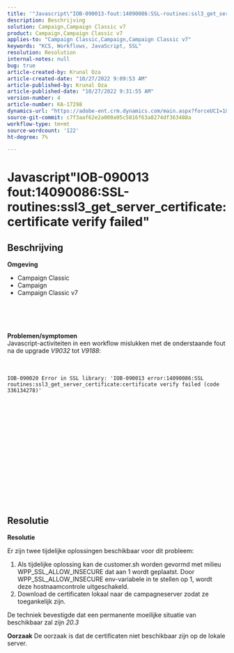 ```yaml
---
title: '"Javascript\"IOB-090013-fout:14090086:SSL-routines:ssl3_get_server_certificate:certificaatverificatie mislukt\"'
description: Beschrijving
solution: Campaign,Campaign Classic v7
product: Campaign,Campaign Classic v7
applies-to: "Campaign Classic,Campaign,Campaign Classic v7"
keywords: "KCS, Workflows, JavaScript, SSL"
resolution: Resolution
internal-notes: null
bug: true
article-created-by: Krunal Oza
article-created-date: "10/27/2022 9:09:53 AM"
article-published-by: Krunal Oza
article-published-date: "10/27/2022 9:31:55 AM"
version-number: 4
article-number: KA-17298
dynamics-url: "https://adobe-ent.crm.dynamics.com/main.aspx?forceUCI=1&pagetype=entityrecord&etn=knowledgearticle&id=c6f6931b-d755-ed11-bba2-6045bd006c82"
source-git-commit: c7f3aaf62e2a000a95c5816f63a8274df363488a
workflow-type: tm+mt
source-wordcount: '122'
ht-degree: 7%

---
```


# Javascript&quot;IOB-090013 fout:14090086:SSL-routines:ssl3_get_server_certificate:certificate verify failed&quot;

## Beschrijving

<b>Omgeving</b>
- Campaign Classic
- Campaign
- Campaign Classic v7

<br><br> <br><br><b>Problemen/symptomen</b>
<br>Javascript-activiteiten in een workflow mislukken met de onderstaande fout na de upgrade *V9032* tot *V9188*: <br><br><br>

```
IOB-090020 Error in SSL library: 'IOB-090013 error:14090086:SSL routines:ssl3_get_server_certificate:certificate verify failed (code 336134278)'
```


<br> <br><br>
<br> <br><br> <br>

<br><br><br> <br><br> <br>

## Resolutie


<b>Resolutie</b>

Er zijn twee tijdelijke oplossingen beschikbaar voor dit probleem:
1. Als tijdelijke oplossing kan de customer.sh worden gevormd met milieu WPP_SSL_ALLOW_INSECURE dat aan 1 wordt geplaatst. Door WPP_SSL_ALLOW_INSECURE env-variabele in te stellen op 1, wordt deze hostnaamcontrole uitgeschakeld. 
2. Download de certificaten lokaal naar de campagneserver zodat ze toegankelijk zijn.

De techniek bevestigde dat een permanente moeilijke situatie van beschikbaar zal zijn *20.3*



<b>Oorzaak</b>
De oorzaak is dat de certificaten niet beschikbaar zijn op de lokale server.
